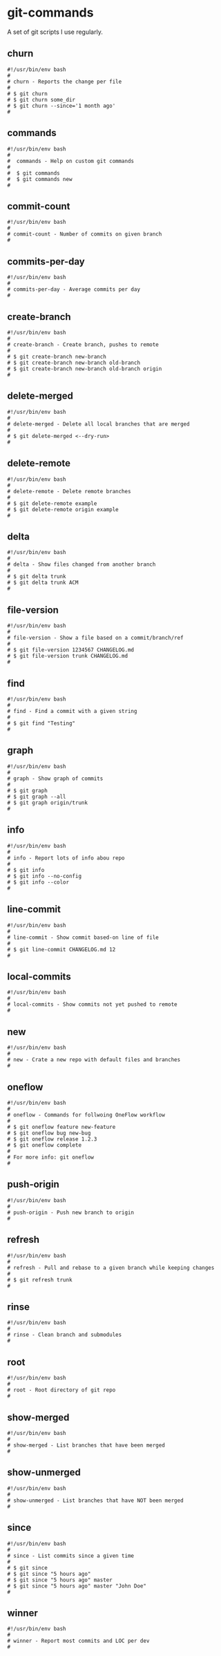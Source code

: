 # git-commands

A set of git scripts I use regularly.

## churn

```
#!/usr/bin/env bash
#
# churn - Reports the change per file
#
# $ git churn
# $ git churn some_dir
# $ git churn --since='1 month ago'
#

```

## commands

```
#!/usr/bin/env bash
#
#  commands - Help on custom git commands
#
#  $ git commands
#  $ git commands new
#

```

## commit-count

```
#!/usr/bin/env bash
#
# commit-count - Number of commits on given branch
#

```

## commits-per-day

```
#!/usr/bin/env bash
#
# commits-per-day - Average commits per day
#

```

## create-branch

```
#!/usr/bin/env bash
#
# create-branch - Create branch, pushes to remote
#
# $ git create-branch new-branch
# $ git create-branch new-branch old-branch
# $ git create-branch new-branch old-branch origin
#

```

## delete-merged

```
#!/usr/bin/env bash
#
# delete-merged - Delete all local branches that are merged
#
# $ git delete-merged <--dry-run>
#

```

## delete-remote

```
#!/usr/bin/env bash
#
# delete-remote - Delete remote branches
#
# $ git delete-remote example
# $ git delete-remote origin example
#

```

## delta

```
#!/usr/bin/env bash
#
# delta - Show files changed from another branch
#
# $ git delta trunk
# $ git delta trunk ACM
#

```

## file-version

```
#!/usr/bin/env bash
#
# file-version - Show a file based on a commit/branch/ref
#
# $ git file-version 1234567 CHANGELOG.md
# $ git file-version trunk CHANGELOG.md
#

```

## find

```
#!/usr/bin/env bash
#
# find - Find a commit with a given string
#
# $ git find "Testing"
#

```

## graph

```
#!/usr/bin/env bash
#
# graph - Show graph of commits
#
# $ git graph
# $ git graph --all
# $ git graph origin/trunk
#

```

## info

```
#!/usr/bin/env bash
#
# info - Report lots of info abou repo
#
# $ git info
# $ git info --no-config
# $ git info --color
#

```

## line-commit

```
#!/usr/bin/env bash
#
# line-commit - Show commit based-on line of file
#
# $ git line-commit CHANGELOG.md 12
#

```

## local-commits

```
#!/usr/bin/env bash
#
# local-commits - Show commits not yet pushed to remote
#

```

## new

```
#!/usr/bin/env bash
#
# new - Crate a new repo with default files and branches
#

```

## oneflow

```
#!/usr/bin/env bash
#
# oneflow - Commands for follwoing OneFlow workflow
#
# $ git oneflow feature new-feature
# $ git oneflow bug new-bug
# $ git oneflow release 1.2.3
# $ git oneflow complete
#
# For more info: git oneflow
#

```

## push-origin

```
#!/usr/bin/env bash
#
# push-origin - Push new branch to origin
#

```

## refresh

```
#!/usr/bin/env bash
#
# refresh - Pull and rebase to a given branch while keeping changes
#
# $ git refresh trunk
#

```

## rinse

```
#!/usr/bin/env bash
#
# rinse - Clean branch and submodules
#

```

## root

```
#!/usr/bin/env bash
#
# root - Root directory of git repo
#

```

## show-merged

```
#!/usr/bin/env bash
#
# show-merged - List branches that have been merged
#

```

## show-unmerged

```
#!/usr/bin/env bash
#
# show-unmerged - List branches that have NOT been merged
#

```

## since

```
#!/usr/bin/env bash
#
# since - List commits since a given time
#
# $ git since
# $ git since "5 hours ago"
# $ git since "5 hours ago" master
# $ git since "5 hours ago" master "John Doe"
#

```

## winner

```
#!/usr/bin/env bash
#
# winner - Report most commits and LOC per dev
#

```

